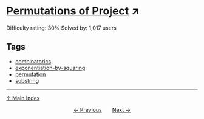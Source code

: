 # [Permutations of Project](https://projecteuler.net/problem=458) ↗️

Difficulty rating: 30%
Solved by: 1,017 users
## Tags

- [combinatorics](../tags/combinatorics.md)
- [exponentiation-by-squaring](../tags/exponentiation-by-squaring.md)
- [permutation](../tags/permutation.md)
- [substring](../tags/substring.md)



---

[↑ Main Index](../README.md)


<div align=center><a href='457.md'>← Previous</a> &nbsp;&nbsp; &nbsp;&nbsp;  <a href='459.md'>Next →</a></div>
